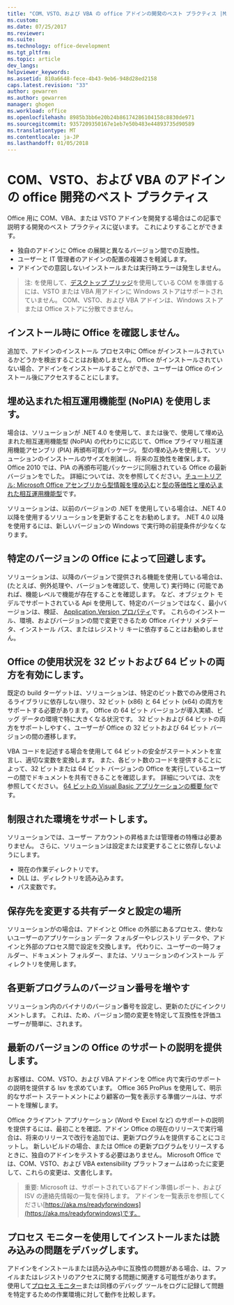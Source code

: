 ```yaml
---
title: "COM、VSTO、および VBA の office アドインの開発のベスト プラクティス |Microsoft ドキュメント"
ms.custom: 
ms.date: 07/25/2017
ms.reviewer: 
ms.suite: 
ms.technology: office-development
ms.tgt_pltfrm: 
ms.topic: article
dev_langs: 
helpviewer_keywords: 
ms.assetid: 810a6648-fece-4b43-9eb6-948d28ed2158
caps.latest.revision: "33"
author: gewarren
ms.author: gewarren
manager: ghogen
ms.workload: office
ms.openlocfilehash: 8985b3bb6e20b24b86174286104158c8830de971
ms.sourcegitcommit: 9357209350167e1eb7e50b483e44893735d90589
ms.translationtype: MT
ms.contentlocale: ja-JP
ms.lasthandoff: 01/05/2018
---
```

# <a name="development-best-practices-for-com-vsto-and-vba--add-ins-in-office"></a>COM、VSTO、および VBA のアドインの office 開発のベスト プラクティス
  Office 用に COM、VBA、または VSTO アドインを開発する場合はこの記事で説明する開発のベスト プラクティスに従います。   これによりすることができます。

-  独自のアドインに Office の展開と異なるバージョン間での互換性。
-  ユーザーと IT 管理者のアドインの配置の複雑さを軽減します。
-  アドインでの意図しないインストールまたは実行時エラーは発生しません。

>注: を使用して、[デスクトップ ブリッジ](/windows/uwp/porting/desktop-to-uwp-root)を使用している COM を準備するには、VSTO または VBA 用アドインに Windows ストアはサポートされていません。 COM、VSTO、および VBA アドインは、Windows ストアまたは Office ストアに分散できません。 
  
## <a name="do-not-check-for-office-during-installation"></a>インストール時に Office を確認しません。  
 追加で、アドインのインストール プロセス中に Office がインストールされているかどうかを検出することはお勧めしません。 Office がインストールされていない場合、アドインをインストールすることができ、ユーザーは Office のインストール後にアクセスすることにします。 
  
## <a name="use-embedded-interop-types-nopia"></a>埋め込まれた相互運用機能型 (NoPIA) を使用します。  
場合は、ソリューションが .NET 4.0 を使用して、または後で、使用して埋め込まれた相互運用機能型 (NoPIA) の代わりにに応じて、Office プライマリ相互運用機能アセンブリ (PIA) 再頒布可能パッケージ。 型の埋め込みを使用して、ソリューションのインストールのサイズを削減し、将来の互換性を確保します。 Office 2010 では、PIA の再頒布可能パッケージに同梱されている Office の最新バージョンをでした。 詳細については、次を参照してください。[チュートリアル: Microsoft Office アセンブリから型情報を埋め込む](https://msdn.microsoft.com/en-us/library/ee317478.aspx)と[型の等価性と埋め込まれた相互運用機能型](/windows/uwp/porting/desktop-to-uwp-root)です。

ソリューションは、以前のバージョンの .NET を使用している場合は、.NET 4.0 以降を使用するソリューションを更新することをお勧めします。 .NET 4.0 以降を使用するには、新しいバージョンの Windows で実行時の前提条件が少なくなります。
  
## <a name="avoid-depending-on-specific-office-versions"></a>特定のバージョンの Office によって回避します。  
ソリューションは、以降のバージョンで提供される機能を使用している場合は、(たとえば、例外処理や、バージョンを確認して、使用して) 実行時に (可能であれば、機能レベルで機能が存在することを確認します。 など、オブジェクト モデルでサポートされている Api を使用して、特定のバージョンではなく、最小バージョンは、検証、 [Application.Version プロパティ](https://msdn.microsoft.com/en-us/library/office/microsoft.office.interop.excel._application.version.aspx)です。 これらのインストール、環境、およびバージョンの間で変更できるため Office バイナリ メタデータ、インストール パス、またはレジストリ キーに依存することはお勧めしません。

## <a name="enable-both-32-bit-and-64-bit-office-usage"></a>Office の使用状況を 32 ビットおよび 64 ビットの両方を有効にします。   
既定の build ターゲットは、ソリューションは、特定のビット数でのみ使用されるライブラリに依存しない限り、32 ビット (x86) と 64 ビット (x64) の両方をサポートする必要があります。 Office の 64 ビット バージョンが導入実績、ビッグ データの環境で特に大きくなる状況です。 32 ビットおよび 64 ビットの両方をサポートしやすく、ユーザーが Office の 32 ビットおよび 64 ビット バージョンの間の遷移します。

VBA コードを記述する場合を使用して 64 ビットの安全がステートメントを宣言し、適切な変数を変換します。 また、各ビット数のコードを提供することによって、32 ビットまたは 64 ビット バージョンの Office を実行しているユーザーの間でドキュメントを共有できることを確認します。 詳細については、次を参照してください。 [64 ビットの Visual Basic アプリケーションの概要 for](https://msdn.microsoft.com/en-us/library/office/gg264421.aspx)です。

## <a name="support-restricted-environments"></a>制限された環境をサポートします。   
ソリューションでは、ユーザー アカウントの昇格または管理者の特権は必要ありません。 さらに、ソリューションは設定または変更することに依存しないようにします。

- 現在の作業ディレクトリです。
- DLL は、ディレクトリを読み込みます。
- パス変数です。

## <a name="change-the-save-location-of-shared-data-and-settings"></a>保存先を変更する共有データと設定の場所
ソリューションがの場合は、アドインと Office の外部にあるプロセス、使わないユーザーのアプリケーション データ フォルダーやレジストリ データや、アドインと外部のプロセス間で設定を交換します。 代わりに、ユーザーの一時フォルダー、ドキュメント フォルダー、または、ソリューションのインストール ディレクトリを使用します。

## <a name="increment-the-version-number-with-each-update"></a>各更新プログラムのバージョン番号を増やす
ソリューション内のバイナリのバージョン番号を設定し、更新のたびにインクリメントします。 これは、ため、バージョン間の変更を特定して互換性を評価ユーザーが簡単に、されます。

## <a name="provide-support-statements-for-the-latest-versions-of-office"></a>最新のバージョンの Office のサポートの説明を提供します。
お客様は、COM、VSTO、および VBA アドインを Office 内で実行のサポートの説明を提供する Isv を求めています。 Office 365 ProPlus を使用して、明示的なサポート ステートメントにより顧客の一覧を表示する準備ツールは、サポートを理解します。 

Office クライアント アプリケーション (Word や Excel など) のサポートの説明を提供するには、最初ことを確認、アドイン Office の現在のリリースで実行場合は、将来のリリースで改行を追加では、更新プログラムを提供することにコミットし。 新しいビルドの場合、または Office の更新プログラムをリリースするときに、独自のアドインをテストする必要はありません。 Microsoft Office では、COM、VSTO、および VBA extensibility プラットフォームはめったに変更して、これらの変更は、文書化します。

>重要: Microsoft は、サポートされているアドイン準備レポート、および ISV の連絡先情報の一覧を保持します。 アドインを一覧表示を参照してください[https://aka.ms/readyforwindows](https://aka.ms/readyforwindows)です。

## <a name="use-process-monitor-to-help-debug-installation-or-loading-issues"></a>プロセス モニターを使用してインストールまたは読み込みの問題をデバッグします。
アドインをインストールまたは読み込み中に互換性の問題がある場合、は、ファイルまたはレジストリのアクセスに関する問題に関連する可能性があります。 使用して[プロセス モニター](/sysinternals/downloads/procmon)または同様のデバッグ ツールをログに記録して問題を特定するための作業環境に対して動作を比較します。
